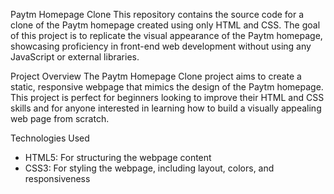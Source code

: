 Paytm Homepage Clone
This repository contains the source code for a clone of the Paytm homepage created using only HTML and CSS. The goal of this project is to replicate the visual appearance of the Paytm homepage, showcasing proficiency in front-end web development without using any JavaScript or external libraries.

Project Overview
The Paytm Homepage Clone project aims to create a static, responsive webpage that mimics the design of the Paytm homepage. This project is perfect for beginners looking to improve their HTML and CSS skills and for anyone interested in learning how to build a visually appealing web page from scratch.

Technologies Used
* HTML5: For structuring the webpage content
* CSS3: For styling the webpage, including layout, colors, and responsiveness
